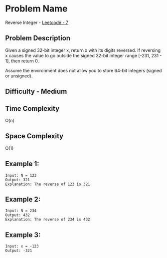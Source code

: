# Problem Name 
Reverse Integer - [Leetcode - 7](https://leetcode.com/problems/reverse-integer/)

## Problem Description

Given a signed 32-bit integer x, return x with its digits reversed. If reversing x causes the value to go outside the signed 32-bit integer range [-231, 231 - 1], then return 0.

Assume the environment does not allow you to store 64-bit integers (signed or unsigned).

## Difficulty - Medium

## Time Complexity
O(n)

## Space Complexity
O(1)

## Example 1:
```
Input: N = 123
Output: 321
Explanation: The reverse of 123 is 321
```

## Example 2:
```
Input: N = 234
Output: 432
Explanation: The reverse of 234 is 432
```

## Example 3:
```
Input: x = -123
Output: -321
```